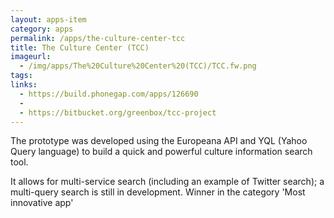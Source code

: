 ```yaml
---
layout: apps-item
category: apps
permalink: /apps/the-culture-center-tcc
title: The Culture Center (TCC)
imageurl:
  - /img/apps/The%20Culture%20Center%20(TCC)/TCC.fw.png
tags:
links:
  - https://build.phonegap.com/apps/126690
  - 
  - https://bitbucket.org/greenbox/tcc-project
---
```


The prototype was developed using the Europeana API and YQL (Yahoo Query language) to build a quick and powerful culture information search tool.

It allows for multi-service search (including an example of Twitter search); a multi-query search is still in development. Winner in the category 'Most innovative app'
